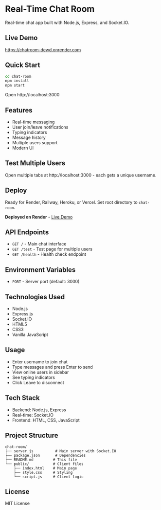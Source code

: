 # Real-Time Chat Room

Real-time chat app built with Node.js, Express, and Socket.IO.

## Live Demo

https://chatroom-dewd.onrender.com

## Quick Start

```bash
cd chat-room
npm install
npm start
```

Open http://localhost:3000

## Features

- Real-time messaging
- User join/leave notifications  
- Typing indicators
- Message history
- Multiple users support
- Modern UI

## Test Multiple Users

Open multiple tabs at http://localhost:3000 - each gets a unique username.

## Deploy

Ready for Render, Railway, Heroku, or Vercel. Set root directory to `chat-room`.

**Deployed on Render** - [Live Demo](https://chatroom-dewd.onrender.com)

## API Endpoints

- `GET /` - Main chat interface
- `GET /test` - Test page for multiple users
- `GET /health` - Health check endpoint

## Environment Variables

- `PORT` - Server port (default: 3000)

## Technologies Used

- Node.js
- Express.js
- Socket.IO
- HTML5
- CSS3
- Vanilla JavaScript

## Usage

- Enter username to join chat
- Type messages and press Enter to send
- View online users in sidebar
- See typing indicators
- Click Leave to disconnect

## Tech Stack

- Backend: Node.js, Express
- Real-time: Socket.IO
- Frontend: HTML, CSS, JavaScript

## Project Structure

```
chat-room/
├── server.js          # Main server with Socket.IO
├── package.json       # Dependencies
├── README.md         # This file
└── public/           # Client files
    ├── index.html    # Main page
    ├── style.css     # Styling
    └── script.js     # Client logic
```

## License

MIT License 